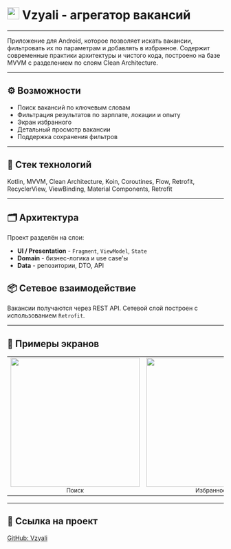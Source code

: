 <h1>
  <img src="https://github.com/user-attachments/assets/772767cd-2287-4227-be7f-ed5c17144b09" height="28"/>
  Vzyali - агрегатор вакансий
</h1>

---

Приложение для Android, которое позволяет искать вакансии, фильтровать их по параметрам и добавлять в избранное. Содержит современные практики архитектуры и чистого кода, построено на базе MVVM с разделением по слоям Clean Architecture.

---

## ⚙️ Возможности
- Поиск вакансий по ключевым словам
- Фильтрация результатов по зарплате, локации и опыту
- Экран избранного
- Детальный просмотр вакансии
- Поддержка сохранения фильтров

---

## 🧱 Стек технологий
Kotlin, MVVM, Clean Architecture, Koin, Coroutines, Flow, Retrofit, RecyclerView, ViewBinding, Material Components, Retrofit

---

## 🗂 Архитектура
Проект разделён на слои:
- **UI / Presentation** - `Fragment`, `ViewModel`, `State`
- **Domain** - бизнес-логика и use case'ы
- **Data** - репозитории, DTO, API
## 📦 Сетевое взаимодействие
Вакансии получаются через REST API. Сетевой слой построен с использованием `Retrofit`.

---

## 📁 Примеры экранов
<table>
  <tr>
      <td align="center" valign="top">
      <img src="https://github.com/user-attachments/assets/70a32be7-d0f0-4069-ac2b-e823a5e6b6fb" style="height:300px; object-fit:contain;"/><br/>
      <sub>Поиск</sub>
    </td>
    <td align="center" valign="top">
      <img src="https://github.com/user-attachments/assets/16fcb7ac-3e5e-43df-92a5-028414cf04af" style="height:300px; object-fit:contain;"/><br/>
      <sub>Избранное</sub>
    </td>
    <td align="center" valign="top">
      <img src="https://github.com/user-attachments/assets/b675831d-cbbe-49f2-b8ba-726eb58bfd9d" style="height:300px; object-fit:contain;"/><br/>
      <sub>Фильтры</sub>
    </td>
      <td align="center" valign="top">
      <img src="https://github.com/user-attachments/assets/a2068227-27c7-4639-8cab-67be78f859e4" style="height:300px; object-fit:contain;"/><br/>
      <sub>Детали вакансии</sub>
    </td>
  </tr>
</table>

---

## 🔗 Ссылка на проект
[GitHub: Vzyali](https://github.com/SleeplessShu/Vzyali)
